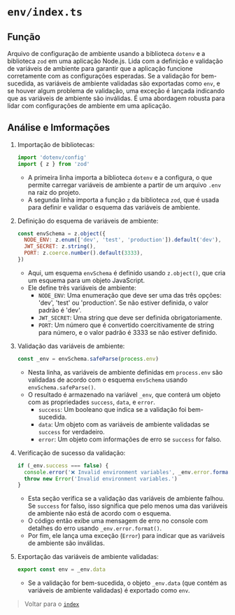 # `env/index.ts`

## Função

Arquivo de configuração de ambiente usando a biblioteca `dotenv` e a biblioteca `zod` em uma aplicação Node.js. Lida com a definição e validação de variáveis de ambiente para garantir que a aplicação funcione corretamente com as configurações esperadas. Se a validação for bem-sucedida, as variáveis de ambiente validadas são exportadas como `env`, e se houver algum problema de validação, uma exceção é lançada indicando que as variáveis de ambiente são inválidas. É uma abordagem robusta para lidar com configurações de ambiente em uma aplicação.

## Análise e Imformações

1. Importação de bibliotecas:

   ```javascript
   import 'dotenv/config'
   import { z } from 'zod'
   ```

   - A primeira linha importa a biblioteca `dotenv` e a configura, o que permite carregar variáveis de ambiente a partir de um arquivo `.env` na raiz do projeto.
   - A segunda linha importa a função `z` da biblioteca `zod`, que é usada para definir e validar o esquema das variáveis de ambiente.

2. Definição do esquema de variáveis de ambiente:

   ```javascript
   const envSchema = z.object({
     NODE_ENV: z.enum(['dev', 'test', 'production']).default('dev'),
     JWT_SECRET: z.string(),
     PORT: z.coerce.number().default(3333),
   })
   ```

   - Aqui, um esquema `envSchema` é definido usando `z.object()`, que cria um esquema para um objeto JavaScript.
   - Ele define três variáveis de ambiente:
     - `NODE_ENV`: Uma enumeração que deve ser uma das três opções: 'dev', 'test' ou 'production'. Se não estiver definida, o valor padrão é 'dev'.
     - `JWT_SECRET`: Uma string que deve ser definida obrigatoriamente.
     - `PORT`: Um número que é convertido coercitivamente de string para número, e o valor padrão é 3333 se não estiver definido.

3. Validação das variáveis de ambiente:

   ```javascript
   const _env = envSchema.safeParse(process.env)
   ```

   - Nesta linha, as variáveis de ambiente definidas em `process.env` são validadas de acordo com o esquema `envSchema` usando `envSchema.safeParse()`.
   - O resultado é armazenado na variável `_env`, que conterá um objeto com as propriedades `success`, `data`, e `error`.
     - `success`: Um booleano que indica se a validação foi bem-sucedida.
     - `data`: Um objeto com as variáveis de ambiente validadas se `success` for verdadeiro.
     - `error`: Um objeto com informações de erro se `success` for falso.

4. Verificação de sucesso da validação:

   ```javascript
   if (_env.success === false) {
     console.error('❌ Invalid environment variables', _env.error.format())
     throw new Error('Invalid environment variables.')
   }
   ```

   - Esta seção verifica se a validação das variáveis de ambiente falhou. Se `success` for falso, isso significa que pelo menos uma das variáveis de ambiente não está de acordo com o esquema.
   - O código então exibe uma mensagem de erro no console com detalhes do erro usando `_env.error.format()`.
   - Por fim, ele lança uma exceção (`Error`) para indicar que as variáveis de ambiente são inválidas.

5. Exportação das variáveis de ambiente validadas:

   ```javascript
   export const env = _env.data
   ```

   - Se a validação for bem-sucedida, o objeto `_env.data` (que contém as variáveis de ambiente validadas) é exportado como `env`.

> Voltar para o [`index`](../../../index.md)
